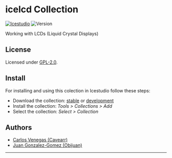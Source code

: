 

# icelcd Collection

[![Icestudio][icestudio-image]][icestudio-url]
![Version][version-image]


Working with LCDs (Liquid Crystal Displays)


## License

Licensed under [GPL-2.0](https://opensource.org/licenses/GPL-2.0).

## Install

For installing and using this colection in Icestudio follow these steps:

* Download the collection: [stable](https://github.com/FPGAwars/iceLCD/archive/refs/tags/v0.1.0.zip) or [development](https://github.com/FPGAwars/iceLCD/archive/refs/heads/main.zip)
* Install the collection: *Tools > Collections > Add*
* Select the collection: *Select > Collection*




## Authors
* [Carlos Venegas (Cavearr)](https://github.com/cavearr)
* [Juan Gonzalez-Gomez (Obijuan)](https://github.com/Obijuan)



-------


<!-- Badges -->
[icestudio-image]: https://img.shields.io/badge/collection-icestudio-blue.svg
[icestudio-url]: https://github.com/FPGAwars/icestudio
[version-image]: https://img.shields.io/badge/version-v0.1.0-orange.svg
